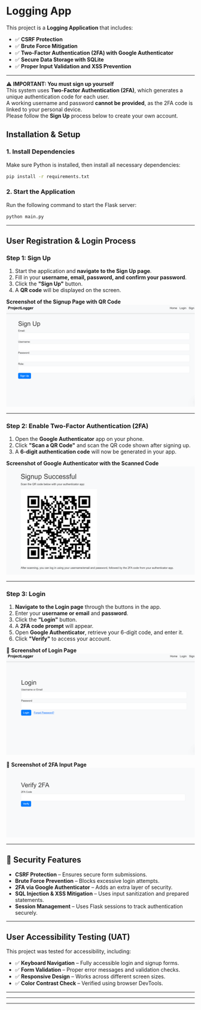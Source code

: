 # Logging App

This project is a **Logging Application** that includes:

- ✅ **CSRF Protection**
- ✅ **Brute Force Mitigation**
- ✅ **Two-Factor Authentication (2FA) with Google Authenticator**
- ✅ **Secure Data Storage with SQLite**
- ✅ **Proper Input Validation and XSS Prevention**

---

⚠ **IMPORTANT: You must sign up yourself**  
This system uses **Two-Factor Authentication (2FA)**, which generates a unique authentication code for each user.  
A working username and password **cannot be provided**, as the 2FA code is linked to your personal device.  
Please follow the **Sign Up** process below to create your own account.

## **Installation & Setup**

### **1. Install Dependencies**

Make sure Python is installed, then install all necessary dependencies:

```sh
pip install -r requirements.txt
```

### **2. Start the Application**

Run the following command to start the Flask server:

```sh
python main.py
```

---

## **User Registration & Login Process**

### **Step 1: Sign Up**

1. Start the application and **navigate to the Sign Up page**.
2. Fill in your **username, email, password, and confirm your password**.
3. Click the **"Sign Up"** button.
4. A **QR code** will be displayed on the screen.

**Screenshot of the Signup Page with QR Code**  
![Signup Page with QR Code](screenshots/screenshot-signup.png)

---

### **Step 2: Enable Two-Factor Authentication (2FA)**

1. Open the **Google Authenticator** app on your phone.
2. Click **"Scan a QR Code"** and scan the QR code shown after signing up.
3. A **6-digit authentication code** will now be generated in your app.

**Screenshot of Google Authenticator with the Scanned Code**  
![Google Authenticator Screenshot](screenshots/screenshot-2fa.png)

---

### **Step 3: Login**

1. **Navigate to the Login page** through the buttons in the app.
2. Enter your **username or email** and **password**.
3. Click the **"Login"** button.
4. A **2FA code prompt** will appear.
5. Open **Google Authenticator**, retrieve your 6-digit code, and enter it.
6. Click **"Verify"** to access your account.

📸 **Screenshot of Login Page**  
![Login Page](screenshots/screenshot-login.png)

📸 **Screenshot of 2FA Input Page**  
![2FA Input Page](screenshots/screenshot-verify.png)

---

## 🔐 **Security Features**

- **CSRF Protection** – Ensures secure form submissions.
- **Brute Force Prevention** – Blocks excessive login attempts.
- **2FA via Google Authenticator** – Adds an extra layer of security.
- **SQL Injection & XSS Mitigation** – Uses input sanitization and prepared statements.
- **Session Management** – Uses Flask sessions to track authentication securely.

---

## **User Accessibility Testing (UAT)**

This project was tested for accessibility, including:

- ✅ **Keyboard Navigation** – Fully accessible login and signup forms.
- ✅ **Form Validation** – Proper error messages and validation checks.
- ✅ **Responsive Design** – Works across different screen sizes.
- ✅ **Color Contrast Check** – Verified using browser DevTools.

---

---

---

```

```
